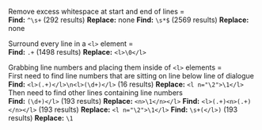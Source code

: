 Remove excess whitespace at start and end of lines =   
	**Find:** `^\s+` (292 results) **Replace:** none
	**Find:** `\s*$` (2569 results) **Replace:** none
  
Surround every line in a `<l>` element =   
	**Find:** `.+` (1498 results) **Replace:** `<l>\0</l>`
  
Grabbing line numbers and placing them inside of `<l>` elements =   
First need to find line numbers that are sitting on line below line of dialogue  
	**Find:** `<l>(.+)</l>\n<l>(\d+)</l>` (16 results) 
	**Replace:** `<l n="\2">\1</l>`
Then need to find other lines containing line numbers   
	**Find:** `(\d+)</l>` (193 results)
	**Replace:** `<n>\1</n></l>`
	**Find:** `<l>(.+)<n>(.+)</n></l>` (193 results)
	**Replace:** `<l n="\2">\1</l>`
	**Find:** `\s+(</l>)` (193 results)
	**Replace:** `\1`
  